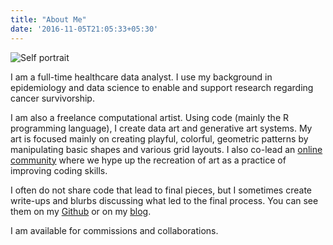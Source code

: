 ```yaml
---
title: "About Me"
date: '2016-11-05T21:05:33+05:30'
---
```


![Self portrait][1]

I am a full-time healthcare data analyst. I use my background  in  epidemiology and  data  science to  enable  and  support  research regarding cancer survivorship. 

I am also a freelance computational artist. Using code (mainly the R programming language), I create data art and generative art systems. My art is focused mainly on creating playful, colorful, geometric patterns by manipulating basic shapes and various grid layouts. I also co-lead an [online community](https://github.com/sharlagelfand/RecreationThursday) where we hype up the recreation of art as a practice of improving coding skills.

I often do not share code that lead to final pieces, but I sometimes create write-ups and blurbs discussing what led to the final process. You can see them on my [Github](https://github.com/Ijeamakaanyene?tab=repositories) or on my [blog](https://ijeamaka-anyene.netlify.app/blog.html).

I am available for commissions and collaborations. 


[1]: /img/about_art_portfolio.jpg

